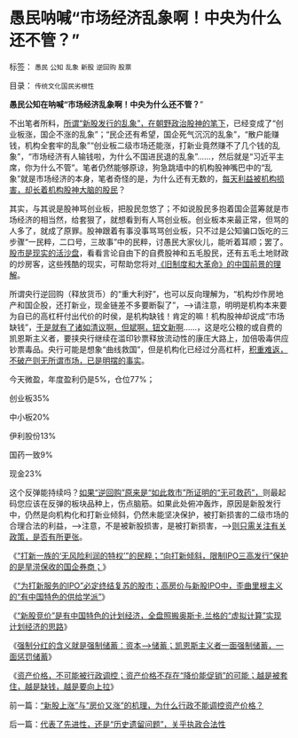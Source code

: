# 愚民呐喊“市场经济乱象啊！中央为什么还不管？”

标签： `愚民` `公知` `乱象` `新股` `逆回购` `股票` 

目录： `传统文化国民劣根性`

**愚民公知在呐喊“市场经济乱象啊！中央为什么还不管？**”



不出笔者所料，[所谓“新股发行的乱象”，在朝野政治股神的笔下](../../../2014/1/20/谢百三等同志的误区，及股市的一些前景.md)，已经变成了“创业板涨，国企不涨的乱象”；“民企还有希望，国企死气沉沉的乱象”，“散户能赚钱，机构全套牢的乱象”“创业板二级市场还能涨，打新业竟然赚不了几个钱的乱象”，“市场经济有人输钱啦，为什么不国进民退的乱象”……，然后就是“习近平主席，你为什么不管”。笔者仍然能够原谅，狗急跳墙中的机构股神嘴巴中的“乱象”就是市场经济的本身，笔者奇怪的是，为什么还有无数的，[每天利益被机构损害，却长着机构股神大脑的股民](../../../2013/4/17/凯恩斯主义偷换的内需，强制分红的愚暴贱民.md)？

其实，与其说是股神骂创业板，把股民忽悠了；不如说股民多抱着国企蓝筹就是市场经济的相当然，给套狠了，就想看到有人骂创业板。创业板本来最正常，但骂的人多了，就成了原罪。股神跟着有事没事骂骂创业板，只不过是公知骗口饭吃的三步骤“一民粹，二口号，三故事”中的民粹，讨愚民大家伙儿，能听着耳顺；罢了。[股市是现实的活沙盘](../../../2012/5/13/世界上根本不存在真正被忽悠的粉丝.md)，看看言论自由下的自费股神和五毛股民，还有五毛土地财政的炒房客，这些残酷的现实，可帮助您将对[《旧制度和大革命》的中国前景的理解](../../../2013/2/2/《旧制度和大革命》，米塞斯，戈尔巴乔夫和薄熙来.md)。

所谓央行逆回购（释放货币）的“重大利好”，也可以反向理解为，“机构炒作房地产和国企股，还打新业，现金链差不多要断裂了”，——>请注意，明明是机构本来要为自已的高杠杆付出代价的时侯，是机构缺钱！肯定的嘛！机构股神却说成“市场缺钱”，[于是就有了诸如清议啊，但斌啊，钮文新啊](../../../2014/1/18/凯恩斯主义的庄托，如清议，钮文新，但斌等股神；.md)……，这是吃公粮的或自费的凯恩斯主义者，要挟央行继续在滥印钞票释放流动性的康庄大路上，加倍吸毒供应钞票毒品。央行可能是想象“曲线救国”，但是机构化已经过分高杠杆，[积重难返，不破产则无所谓市场，已是明摆的事实](../../../2014/1/20/凯恩斯主义的财富分配，市盈率和分红能力.md)。

今天微盈，年度盈利仍是5%，仓位77%；

创业板35%

中小板20%

伊利股份13%

国药一致9%

现金23%

这个反弹能持续吗？[如果“逆回购”原来是“如此救市”所证明的“无可救药”，](../../../2013/12/24/凯恩斯主义的“毒瘾定理”，“钱荒”与通货膨胀并存.md)则最起码您应该在反弹的板块品种上，伤点脑筋。如果此处俯冲轰炸，原因是新股发行中，仍然是向机构化和打新业倾斜，仍然未能坚决保护，被打新损害的二级市场的合理合法的利益，——>注意，不是被新股损害，是被打新损害，——>[则只需关注有关政策，是否有所更张](../../../2014/1/14/证监会和散户都应好好反思，打新业股神和机构的恶毒忽悠.md)。

《[“打新一族的‘无风险利润的特权’”的民粹；“向打新倾斜，限制IPO三高发行”保护的是旱涝保收的国企券商；](../../../2013/12/2/IPO不是利空，&nbsp;限制新股高价承销，才是利空.md)》

《[“为打新服务的IPO”必定终结复苏的股市；高房价与新股IPO中，歪曲里根主义的“有中国特色的供给学派”](../../../2013/12/2/被中国专家歪曲的里根主义，有中国特色的供给学派.md)》

《[“新股竞价”是有中国特色的计划经济，全盘照搬奥斯卡.兰格的“虚拟计算”实现计划经济的思路](../../../2014/1/14/破坏系统完整性的沙漏,打新者炒新形成的“系统沙漏”.md)》

《[强制分红的含义就是强制储蓄：资本——>储蓄；凯恩斯主义者一面强制储蓄，一面惩罚储蓄](../../../2014/1/20/凯恩斯主义的财富分配，市盈率和分红能力.md)》

《[资产价格，不可能被行政调控；资产价格不存在“降价能促销”的可能；越是被套住，越是缺钱，越是要向上拉](../../../2014/1/21/“新股上涨”与“房价又涨”的机理，为什么行政不能调控资产价格？.md)》

前一篇：[“新股上涨”与“房价又涨”的机理，为什么行政不能调控资产价格？](../../../2014/1/21/“新股上涨”与“房价又涨”的机理，为什么行政不能调控资产价格？.md)

后一篇：[代表了先进性，还是“历史遗留问题”，关乎执政合法性](../../../2014/1/22/代表了先进性，还是“历史遗留问题”，关乎执政合法性.md)